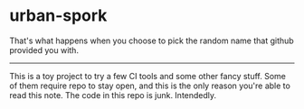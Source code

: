 # urban-spork
That's what happens when you choose to pick the random name that github provided you with.

---

This is a toy project to try a few CI tools and some other fancy stuff.
Some of them require repo to stay open, and this is the only reason you're able to read this note.
The code in this repo is junk. Intendedly.

